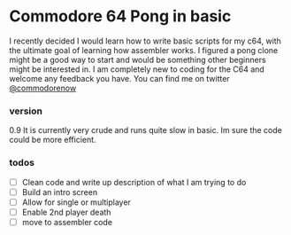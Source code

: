 
# Commodore 64 Pong in basic

I recently decided I would learn how to write basic scripts for my c64, with the ultimate goal of learning how assembler works. I figured a pong clone might be a good way to start and would be something other beginners might be interested in. I am completely new to coding for the C64 and welcome any feedback you have. You can find me on twitter [@commodorenow](https://twitter.com/commodore_now/) 


### version

0.9 It is currently very crude and runs quite slow in basic. Im sure the code could be more efficient.

### todos

- [ ] Clean code and write up description of what I am trying to do
- [ ] Build an intro screen
- [ ] Allow for single or multiplayer
- [ ] Enable 2nd player death
- [ ] move to assembler code